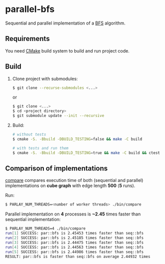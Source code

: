 # parallel-bfs

Sequential and parallel implementation of a [BFS](https://en.wikipedia.org/wiki/Breadth-first_search) algorithm.

## Requirements

You need [CMake](https://cmake.org/) build system to build and run project code.

## Build

1. Clone project with submodules:

   ```sh
   $ git clone --recurse-submodules <...>
   ```

   or

   ```sh
   $ git clone <...>
   $ cd <project directory>
   $ git submodule update --init --recursive
   ```

2. Build:

   ```sh
   # without tests
   $ cmake -S. -Bbuild -DBUILD_TESTING=false && make -C build

   # with tests and run them
   $ cmake -S. -Bbuild -DBUILD_TESTING=true && make -C build && ctest --test-dir build
   ```

## Comparison of implementations

[compare](./main/compare.cc) compares execution time of both (sequential and parallel) implementations on **cube graph** with edge length **500** (**5** runs).

Run:

```sh
$ PARLAY_NUM_THREADS=<number of worker threads> ./bin/compare
```

Parallel implementation on **4** processes is **~2.45** times faster than sequential implementation:

```sh
$ PARLAY_NUM_THREADS=4 ./bin/compare
run[1] SUCCESS: par::bfs is 2.45453 times faster than seq::bfs
run[2] SUCCESS: par::bfs is 2.45185 times faster than seq::bfs
run[3] SUCCESS: par::bfs is 2.44475 times faster than seq::bfs
run[4] SUCCESS: par::bfs is 2.44563 times faster than seq::bfs
run[5] SUCCESS: par::bfs is 2.44986 times faster than seq::bfs
RESULT: par::bfs is faster than seq::bfs on average 2.44932 times
```